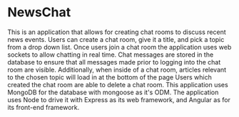 # NewsChat
This is an application that allows for creating chat rooms to discuss recent news events.
Users can create a chat room, give it a title, and pick a topic from a drop down list.
Once users join a chat room the application uses web sockets to allow chatting in real time.
Chat messages are stored in the database to ensure that all messages made prior to logging into the chat room are visible.
Additionally, when inside of a chat room, articles relevant to the chosen topic will load in at the bottom of the page
Users which created the chat room are able to delete a chat room.
This application uses MongoDB for the database with mongoose as it's ODM. The application uses Node to drive it with Express as its web framework, and Angular as for its front-end framework. 
